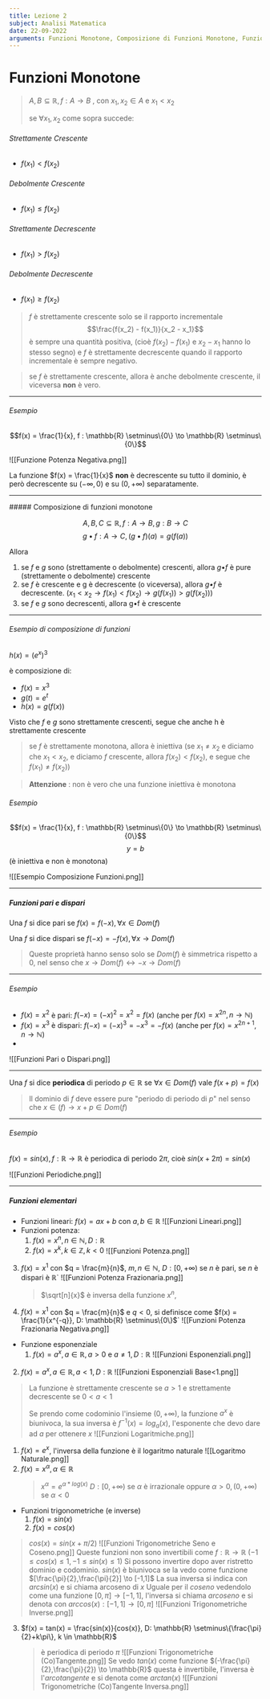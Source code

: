 ```yaml
---
title: Lezione 2
subject: Analisi Matematica
date: 22-09-2022
arguments: Funzioni Monotone, Composizione di Funzioni Monotone, Funzioni Pari o Dispari, Funzioni Periodiche, Funzioni Elementari
---
```


# Funzioni Monotone


> $A,B \subseteq \mathbb{R}, f : A \to B$ , con $x_1, x_2 \in A$ e $x_1 < x_2$
> 
> se $\forall x_1,x_2$ come sopra succede:


###### Strettamente Crescente
- $f(x_1) < f(x_2)$
###### Debolmente Crescente
- $f(x_1) \leq f(x_2)$
###### Strettamente Decrescente
- $f(x_1) > f(x_2)$
###### Debolmente Decrescente
- $f(x_1) \geq f(x_2)$

> _f_ è strettamente crescente solo se il rapporto incrementale $$\frac{f(x_2) - f(x_1)}{x_2 - x_1}$$ è sempre una quantità positiva, (cioè $f(x_2) - f(x_1)$ e  $x_2 - x_1$ hanno lo stesso segno) e $f$ è strettamente decrescente quando il rapporto incrementale è sempre negativo.


> se $f$ è strettamente crescente, allora è anche debolmente crescente, il viceversa **non** è vero.


<hr>

###### Esempio

$$f(x) = \frac{1}{x}, f : \mathbb{R} \setminus\{0\} \to \mathbb{R} \setminus\{0\}$$

![[Funzione Potenza Negativa.png]]

La funzione $f(x) = \frac{1}{x}$ **non** è decrescente su tutto il dominio, è però decrescente su $(-\infty, 0)$ e su $(0, +\infty)$ separatamente.

<hr>
##### Composizione di funzioni monotone

$$
A,B,C \subseteq \mathbb{R}, f : A \to B, g : B \to C
$$
$$
g•f : A \to C, (g•f)(a) = g(f(a))
$$

Allora
1. se *f* e *g* sono (strettamente o debolmente) crescenti, allora *g*•*f* è pure (strettamente o debolmente) crescente
2. se *f* è crescente e g è decrescente (o viceversa), allora *g•f* è decrescente.
   ($x_1 < x_2 \to f(x_1) < f(x_2) \to g(f(x_1)) > g(f(x_2))$) 
3. se *f* e *g* sono decrescenti, allora g•f è crescente

<hr>

###### Esempio di composizione di funzioni

$h(x) = (e^x)^3$

è composizione di:
- $f(x) = x^3$
- $g(t) = e^t$
- $h(x) = g(f(x))$

Visto che *f* e *g* sono strettamente crescenti, segue che anche h è strettamente crescente

> se *f* è strettamente monotona, allora è iniettiva
> (se $x_1 \neq x_2$ e diciamo che $x_1 < x_2$, e diciamo *f* crescente, allora $f(x_2) < f(x_2)$, e segue che $f(x_1) \neq f(x_2)$)


> **Attenzione** : non è vero che una funzione iniettiva è monotona

###### Esempio

$$f(x) = \frac{1}{x}, f : \mathbb{R} \setminus\{0\} \to \mathbb{R} \setminus\{0\}$$
$$y = b$$(è iniettiva e non è monotona)

![[Esempio Composizione Funzioni.png]]

<hr>

##### Funzioni pari e dispari 

Una $f$ si dice pari se $f(x) = f(-x), \forall x \in Dom(f)$

Una $f$ si dice dispari se $f(-x) = -f(x), \forall x \to Dom(f)$

> Queste proprietà hanno senso solo se $Dom(f)$ è simmetrica rispetto a 0, nel senso che $x \to Dom(f) \leftrightarrow -x \to Dom(f)$

<hr>

###### Esempio

- $f(x) = x^2$ è pari: $f(-x) = (-x)^2 = x^2 = f(x)$ (anche per $f(x) = x^{2n}, n \to \mathbb{N}$)
- $f(x) = x^3$ è dispari: $f(-x) = (-x)^3 = -x^3 = -f(x)$ (anche per $f(x) = x^{2n+1}, n \to \mathbb{N}$)
- 
![[Funzioni Pari o Dispari.png]]

<hr>

Una *f* si dice **periodica** di periodo $p \in \mathbb{R}$ se $\forall x \in Dom(f)$ vale $f(x+p) = f(x)$

> Il dominio di *f* deve essere pure "periodo di periodo di $p$" nel senso che $x \in (f) \to x+p \in Dom(f)$


<hr>

###### Esempio

$f(x) = sin(x), f : \mathbb{R} \to \mathbb{R}$ è periodica di periodo $2π$, cioè $sin(x + 2\pi) = sin(x)$

![[Funzioni Periodiche.png]]

<hr>


##### Funzioni elementari

- Funzioni lineari: $f(x) = ax + b$ con $a,b \in \mathbb{R}$
  ![[Funzioni Lineari.png]]
- Funzioni potenza: 
  1. $f(x) = x^n, n \in \mathbb{N}, D: \mathbb{R}$
  2. $f(x) = x^k, k \in \mathbb{Z}, k < 0$
     ![[Funzioni Potenza.png]]
 3. $f(x) = x^1$ con $q = \frac{m}{n}$, $m,n \in \mathbb{N}$, $D:  [0, +\infty)$ se $n$ è pari, se $n$ è dispari è $\mathbb{R}$`
    ![[Funzioni Potenza Frazionaria.png]]
    > $\sqrt[n]{x}$ è inversa della funzione $x^n$,
    
4. $f(x) = x^1$ con $q = \frac{m}{n}$ e $q < 0$, si definisce come $f(x) = \frac{1}{x^{-q}}, D: \mathbb{R} \setminus\{0\}$`
	![[Funzioni Potenza Frazionaria Negativa.png]]
- Funzione esponenziale
  1. $f(x) = a^x, a \in \mathbb{R}, a > 0$ e $a \neq 1, D: \mathbb{R}$
     ![[Funzioni Esponenziali.png]]
 2.  $f(x) = a^x, a \in \mathbb{R}, a < 1, D: \mathbb{R}$
    ![[Funzioni Esponenziali Base<1.png]]
> La funzione è strettamente crescente se $a > 1$ e strettamente decrescente se $0 < a < 1$
> 
> Se prendo come codominio l'insieme $(0, +\infty)$, la funzione $a^x$ è biunivoca, la sua inversa è $f^{-1}(x) = log_a(x)$, l'esponente che devo dare ad $a$ per ottenere $x$
> ![[Funzioni Logaritmiche.png]]
1. $f(x) = e^x$, l'inversa della funzione è il logaritmo naturale
	![[Logaritmo Naturale.png]]
4. $f(x) = x^\alpha, \alpha \in \mathbb{R}$
   > $x^\alpha  = e^{\alpha*log(x)}$
   >$D: [0, +\infty)$ se $\alpha$ è irrazionale oppure $\alpha > 0, (0, +\infty)$ se $\alpha < 0$ 
- Funzioni trigonometriche (e inverse)
  1. $f(x) = sin(x)$
  2. $f(x) = cos(x)$ 
> $cos(x) = sin(x+\pi/2)$
	![[Funzioni Trigonometriche Seno e Coseno.png]]
	Queste funzioni non sono invertibili come $f : \mathbb{R} \to \mathbb{R}$ ($-1 \leq cos(x) \leq 1, -1 \leq sin(x) \leq 1$)
	Si possono invertire dopo aver ristretto dominio e codominio.
	$sin(x)$ è biunivoca se la vedo come funzione $[\frac{\pi}{2},\frac{\pi}{2}] \to [-1,1]$
	La sua inversa si indica con $arcsin(x)$ e si chiama arcoseno di $x$
	Uguale per il *coseno* vedendolo come una funzione $[0,\pi] \to [-1,1]$, l'inversa si chiama *arcoseno* e si denota con $arccos(x) : [-1,1] \to [0,\pi]$
	![[Funzioni Trigonometriche Inverse.png]]

3. $f(x) = tan(x) = \frac{sin(x)}{cos(x)}, D: \mathbb{R} \setminus\{\frac{\pi}{2}+k\pi\}, k \in \mathbb{R}$
   > è periodica di periodo $\pi$
   > ![[Funzioni Trigonometriche (Co)Tangente.png]]
   > Se vedo $tan(x)$ come funzione $(-\frac{\pi}{2},\frac{\pi}{2}) \to \mathbb{R}$ questa è invertibile, l'inversa è l'*arcotangente* e si denota come $arctan(x)$
   > ![[Funzioni Trigonometriche (Co)Tangente Inversa.png]]